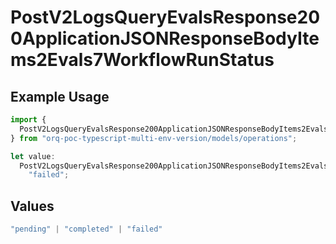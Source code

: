 # PostV2LogsQueryEvalsResponse200ApplicationJSONResponseBodyItems2Evals7WorkflowRunStatus

## Example Usage

```typescript
import {
  PostV2LogsQueryEvalsResponse200ApplicationJSONResponseBodyItems2Evals7WorkflowRunStatus,
} from "orq-poc-typescript-multi-env-version/models/operations";

let value:
  PostV2LogsQueryEvalsResponse200ApplicationJSONResponseBodyItems2Evals7WorkflowRunStatus =
    "failed";
```

## Values

```typescript
"pending" | "completed" | "failed"
```